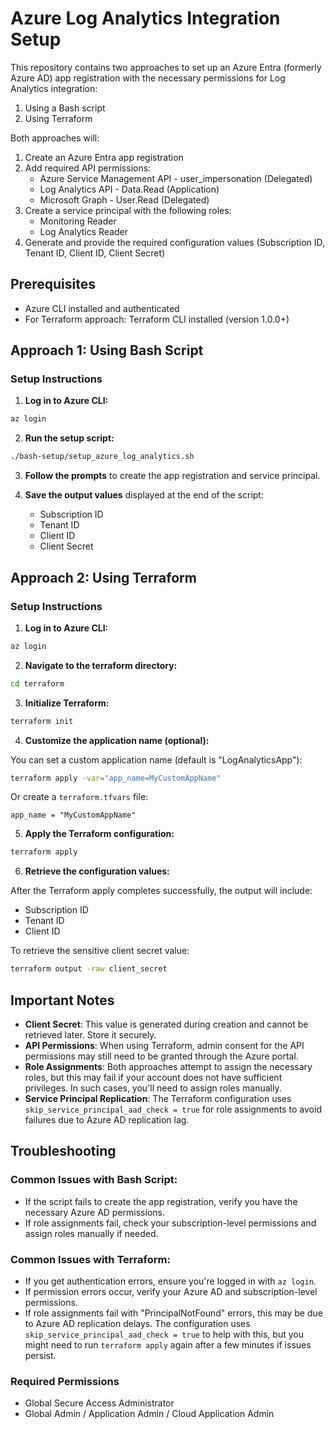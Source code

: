 # Azure Log Analytics Integration Setup

This repository contains two approaches to set up an Azure Entra (formerly Azure AD) app registration with the necessary permissions for Log Analytics integration:

1. Using a Bash script
2. Using Terraform

Both approaches will:
1. Create an Azure Entra app registration
2. Add required API permissions:
   - Azure Service Management API - user_impersonation (Delegated)
   - Log Analytics API - Data.Read (Application)
   - Microsoft Graph - User.Read (Delegated)
3. Create a service principal with the following roles:
   - Monitoring Reader
   - Log Analytics Reader
4. Generate and provide the required configuration values (Subscription ID, Tenant ID, Client ID, Client Secret)

## Prerequisites

- Azure CLI installed and authenticated
- For Terraform approach: Terraform CLI installed (version 1.0.0+)

## Approach 1: Using Bash Script

### Setup Instructions

1. **Log in to Azure CLI:**

```bash
az login
```

2. **Run the setup script:**

```bash
./bash-setup/setup_azure_log_analytics.sh
```

3. **Follow the prompts** to create the app registration and service principal.

4. **Save the output values** displayed at the end of the script:
   - Subscription ID
   - Tenant ID
   - Client ID
   - Client Secret

## Approach 2: Using Terraform

### Setup Instructions

1. **Log in to Azure CLI:**

```bash
az login
```

2. **Navigate to the terraform directory:**

```bash
cd terraform
```

3. **Initialize Terraform:**

```bash
terraform init
```

4. **Customize the application name (optional):**

You can set a custom application name (default is "LogAnalyticsApp"):

```bash
terraform apply -var="app_name=MyCustomAppName"
```

Or create a `terraform.tfvars` file:
```hcl
app_name = "MyCustomAppName"
```

5. **Apply the Terraform configuration:**

```bash
terraform apply
```

6. **Retrieve the configuration values:**

After the Terraform apply completes successfully, the output will include:
- Subscription ID
- Tenant ID
- Client ID

To retrieve the sensitive client secret value:

```bash
terraform output -raw client_secret
```

## Important Notes

- **Client Secret**: This value is generated during creation and cannot be retrieved later. Store it securely.
- **API Permissions**: When using Terraform, admin consent for the API permissions may still need to be granted through the Azure portal.
- **Role Assignments**: Both approaches attempt to assign the necessary roles, but this may fail if your account does not have sufficient privileges. In such cases, you'll need to assign roles manually.
- **Service Principal Replication**: The Terraform configuration uses `skip_service_principal_aad_check = true` for role assignments to avoid failures due to Azure AD replication lag.

## Troubleshooting

### Common Issues with Bash Script:
- If the script fails to create the app registration, verify you have the necessary Azure AD permissions.
- If role assignments fail, check your subscription-level permissions and assign roles manually if needed.

### Common Issues with Terraform:
- If you get authentication errors, ensure you're logged in with `az login`.
- If permission errors occur, verify your Azure AD and subscription-level permissions. 
- If role assignments fail with "PrincipalNotFound" errors, this may be due to Azure AD replication delays. The configuration uses `skip_service_principal_aad_check = true` to help with this, but you might need to run `terraform apply` again after a few minutes if issues persist. 

### Required Permissions
- Global Secure Access Administrator
- Global Admin / Application Admin / Cloud Application Admin